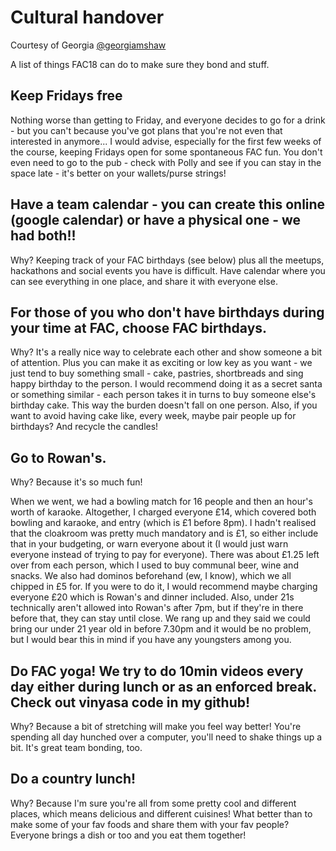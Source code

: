 # Cultural handover

Courtesy of Georgia [@georgiamshaw](https://github.com/georgiamshaw)

A list of things FAC18 can do to make sure they bond and stuff. 

## Keep Fridays free
Nothing worse than getting to Friday, and everyone decides to go for a drink - but you can't because you've got plans that you're not even that interested in anymore... I would advise, especially for the first few weeks of the course, keeping Fridays open for some spontaneous FAC fun. You don't even need to go to the pub - check with Polly and see if you can stay in the space late - it's better on your wallets/purse strings!

## Have a team calendar - you can create this online (google calendar) or have a physical one - we had both!!

Why? Keeping track of your FAC birthdays (see below) plus all the meetups, hackathons and social events you have is difficult. Have calendar where you can see everything in one place, and share it with everyone else.

## For those of you who don't have birthdays during your time at FAC, choose FAC birthdays.

Why? It's a really nice way to celebrate each other and show someone a bit of attention. Plus you can make it as exciting or low key as you want - we just tend to buy something small - cake, pastries, shortbreads and sing happy birthday to the person. I would recommend doing it as a secret santa or something similar - each person takes it in turns to buy someone else's birthday cake. This way the burden doesn't fall on one person. Also, if you want to avoid having cake like, every week, maybe pair people up for birthdays? And recycle the candles!

## Go to Rowan's.

Why? Because it's so much fun! 

When we went, we had a bowling match for 16 people and then an hour's worth of karaoke. Altogether, I charged everyone £14, which covered both bowling and karaoke, and entry (which is £1 before 8pm). I hadn't realised that the cloakroom was pretty much mandatory and is £1, so either include that in your budgeting, or warn everyone about it (I would just warn everyone instead of trying to pay for everyone). There was about £1.25 left over from each person, which I used to buy communal beer, wine and snacks. We also had dominos beforehand (ew, I know), which we all chipped in £5 for. If you were to do it, I would recommend maybe charging everyone £20 which is Rowan's and dinner included. Also, under 21s technically aren't allowed into Rowan's after 7pm, but if they're in there before that, they can stay until close. We rang up and they said we could bring our under 21 year old in before 7.30pm and it would be no problem, but I would bear this in mind if you have any youngsters among you.

## Do FAC yoga! We try to do 10min videos every day either during lunch or as an enforced break. Check out vinyasa code in my github!

Why? Because a bit of stretching will make you feel way better! You're spending all day hunched over a computer, you'll need to shake things up a bit. It's great team bonding, too.

## Do a country lunch!

Why? Because I'm sure you're all from some pretty cool and different places, which means delicious and different cuisines! What better than to make some of your fav foods and share them with your fav people? Everyone brings a dish or too and you eat them together!
